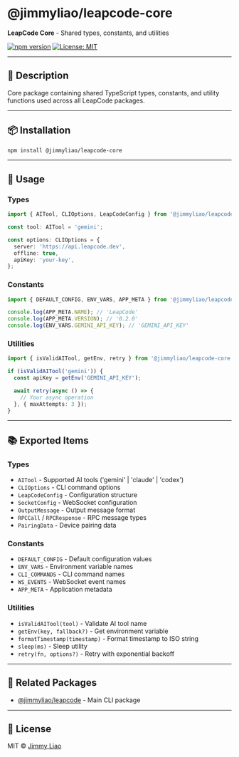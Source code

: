 # @jimmyliao/leapcode-core

**LeapCode Core** - Shared types, constants, and utilities

[![npm version](https://img.shields.io/npm/v/@jimmyliao/leapcode-core.svg)](https://www.npmjs.com/package/@jimmyliao/leapcode-core)
[![License: MIT](https://img.shields.io/badge/License-MIT-yellow.svg)](../../LICENSE)

---

## 📖 Description

Core package containing shared TypeScript types, constants, and utility functions used across all LeapCode packages.

---

## 📦 Installation

```bash
npm install @jimmyliao/leapcode-core
```

---

## 🔧 Usage

### Types

```typescript
import { AITool, CLIOptions, LeapCodeConfig } from '@jimmyliao/leapcode-core';

const tool: AITool = 'gemini';

const options: CLIOptions = {
  server: 'https://api.leapcode.dev',
  offline: true,
  apiKey: 'your-key',
};
```

### Constants

```typescript
import { DEFAULT_CONFIG, ENV_VARS, APP_META } from '@jimmyliao/leapcode-core';

console.log(APP_META.NAME); // 'LeapCode'
console.log(APP_META.VERSION); // '0.2.0'
console.log(ENV_VARS.GEMINI_API_KEY); // 'GEMINI_API_KEY'
```

### Utilities

```typescript
import { isValidAITool, getEnv, retry } from '@jimmyliao/leapcode-core';

if (isValidAITool('gemini')) {
  const apiKey = getEnv('GEMINI_API_KEY');

  await retry(async () => {
    // Your async operation
  }, { maxAttempts: 3 });
}
```

---

## 📚 Exported Items

### Types

- `AITool` - Supported AI tools ('gemini' | 'claude' | 'codex')
- `CLIOptions` - CLI command options
- `LeapCodeConfig` - Configuration structure
- `SocketConfig` - WebSocket configuration
- `OutputMessage` - Output message format
- `RPCCall` / `RPCResponse` - RPC message types
- `PairingData` - Device pairing data

### Constants

- `DEFAULT_CONFIG` - Default configuration values
- `ENV_VARS` - Environment variable names
- `CLI_COMMANDS` - CLI command names
- `WS_EVENTS` - WebSocket event names
- `APP_META` - Application metadata

### Utilities

- `isValidAITool(tool)` - Validate AI tool name
- `getEnv(key, fallback?)` - Get environment variable
- `formatTimestamp(timestamp)` - Format timestamp to ISO string
- `sleep(ms)` - Sleep utility
- `retry(fn, options?)` - Retry with exponential backoff

---

## 🔗 Related Packages

- [@jimmyliao/leapcode](../cli) - Main CLI package

---

## 📄 License

MIT © [Jimmy Liao](https://github.com/jimmyliao)
